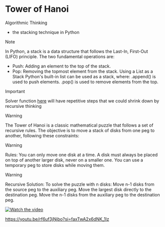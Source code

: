 # Tower of Hanoi
Algorithmic Thinking
* the stacking technique in Python
> [!NOTE]
>In Python, a stack is a data structure that follows the Last-In, First-Out (LIFO) principle. The two fundamental operations are:
* Push: Adding an element to the top of the stack.
* Pop: Removing the topmost element from the stack.
Using a List as a Stack
Python's built-in list can be used as a stack, where:
.append() is used to push elements.
.pop() is used to remove elements from the top.

> [!IMPORTANT]
> Solver function [here](https://github.com/hainguyen1511/tower-of-Hanoi/blob/main/full%20tower%20hanoi.txt) will have repetitive steps that we could shrink down by recursive thinking

> [!WARNING]
>The Tower of Hanoi is a classic mathematical puzzle that follows a set of recursive rules. The objective is to move a stack of disks from one peg to another, following these constraints:

> [!WARNING]
> Rules:
You can only move one disk at a time.
A disk must always be placed on top of another larger disk, never on a smaller one.
You can use a temporary peg to store disks while moving them.

> [!WARNING]
> Recursive Solution:
To solve the puzzle with n disks:
Move n-1 disks from the source peg to the auxiliary peg.
Move the largest disk directly to the destination peg.
Move the n-1 disks from the auxiliary peg to the destination peg.

[![Watch the video](https://img.youtube.com/vi/rf6uf3jNjbo?si=faxTwA2x6dNK_1lz/maxresdefault.jpg)](https://youtu.be/rf6uf3jNjbo?si=faxTwA2x6dNK_1lz)

https://youtu.be/rf6uf3jNjbo?si=faxTwA2x6dNK_1lz

